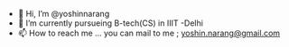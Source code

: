 - 👋 Hi, I’m @yoshinnarang
- 🌱 I’m currently pursueing B-tech(CS) in IIIT -Delhi
- 📫 How to reach me ... you can mail to me ; yoshin.narang@gmail.com

<!---
yoshinnarang/yoshinnarang is a ✨ special ✨ repository because its `README.md` (this file) appears on your GitHub profile.
You can click the Preview link to take a look at your changes.
--->
